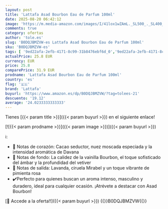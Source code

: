 ```yaml
---
layout: post
title: 'Lattafa Asad Bourbon Eau de Parfum 100ml'
date: 2025-08-20 06:42:12
image: 'https://m.media-amazon.com/images/I/41lox1wZAmL._SL500_._SL400_.jpg'
comments: true
category: ofertas
author: 'tole.es'
slug: 'B0DQJBMZVW-es Lattafa Asad Bourbon Eau de Parfum 100ml'
sku: 'B0DQJBMZVW-es'
tags: [ '9ed22afa-2efb-4171-8c99-31b8476ebf6d_0','9ed22afa-2efb-4171-8c99-31b8476ebf6d_1101','9ed22afa-2efb-4171-8c99-31b8476ebf6d_2201','9ed22afa-2efb-4171-8c99-31b8476ebf6d_5001','9ed22afa-2efb-4171-8c99-31b8476ebf6d_6401','Agua de perfume para hombres','Arborist Merchandising Root','Belleza','Esenciales del día a día: Belleza','Fragancias para hombres','Los favoritos de los clientes: Belleza','Perfumes y fragancias','Self Service','Special Features Stores','Top Brands Beauty Fragrances','Top Brands Beauty Selection','Top Brands Perfumes Selection','de','eau','lattafa','parfum','top brands_beauty','🇪🇸', ]
actualPrice: 25.8 EUR
currency: EUR
price: 25.8
comparePrice: 31.9 EUR
prodname: 'Lattafa Asad Bourbon Eau de Parfum 100ml'
country: 'es'
flag: '🇪🇸'
brand: 'Lattafa'
buyurl: 'https://www.amazon.es/dp/B0DQJBMZVW/?tag=tolees-21'
descuento: '19.12'
average: '24.0233333333333'
---
```


Tienes [{{< param title >}}]({{< param buyurl >}}) en el siguiente enlace!

[![{{< param prodname >}}]({{< param image >}})]({{< param buyurl >}})

ℹ️:

- 🔹 Notas de corazón: Cacao seductor, nuez moscada especiada y la intensidad aromática de Davana
- 🔹 Notas de fondo: La calidez de la vainilla Bourbon, el toque sofisticado del ámbar y la profundidad del vetiver
- 🔹 Notas de salida: Lavanda, ciruela Mirabel y un toque vibrante de pimienta rosa
- ✔️Perfecto para quienes buscan un aroma intenso, masculino y duradero, ideal para cualquier ocasión. ¡Atrévete a destacar con Asad Bourbon!

[🛒 Accede a la oferta!!]({{< param buyurl >}})
{{<world>}}B0DQJBMZVW{{</world>}}
